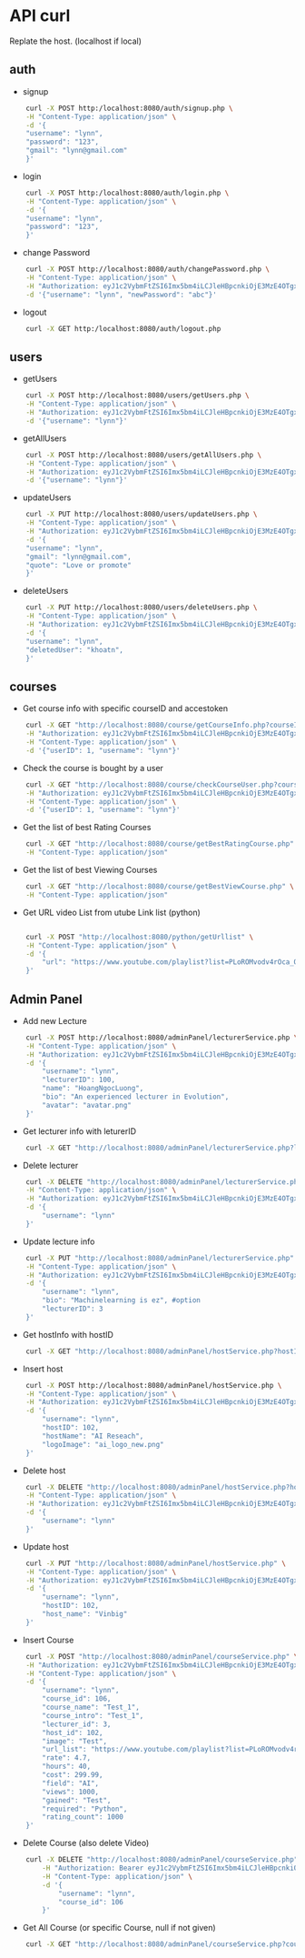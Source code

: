 # API curl

Replate the host. (localhost if local)

## auth
- signup

```bash
    curl -X POST http:/localhost:8080/auth/signup.php \
    -H "Content-Type: application/json" \
    -d '{
    "username": "lynn",
    "password": "123",
    "gmail": "lynn@gmail.com"
    }'
```

- login

```bash
    curl -X POST http:/localhost:8080/auth/login.php \
    -H "Content-Type: application/json" \
    -d '{
    "username": "lynn",
    "password": "123",
    }'
```

- change Password

```bash
    curl -X POST http://localhost:8080/auth/changePassword.php \
    -H "Content-Type: application/json" \
    -H "Authorization: eyJ1c2VybmFtZSI6Imx5bm4iLCJleHBpcnkiOjE3MzE4OTgxNzd9" \
    -d '{"username": "lynn", "newPassword": "abc"}'
```

-  logout

```bash
    curl -X GET http:/localhost:8080/auth/logout.php
```

## users

- getUsers

```bash
    curl -X POST http://localhost:8080/users/getUsers.php \
    -H "Content-Type: application/json" \
    -H "Authorization: eyJ1c2VybmFtZSI6Imx5bm4iLCJleHBpcnkiOjE3MzE4OTgxNzd9" \
    -d '{"username": "lynn"}'
```

- getAllUsers

```bash
    curl -X POST http://localhost:8080/users/getAllUsers.php \
    -H "Content-Type: application/json" \
    -H "Authorization: eyJ1c2VybmFtZSI6Imx5bm4iLCJleHBpcnkiOjE3MzE4OTgxNzd9" \
    -d '{"username": "lynn"}'
```

- updateUsers

```bash
    curl -X PUT http://localhost:8080/users/updateUsers.php \
    -H "Content-Type: application/json" \
    -H "Authorization: eyJ1c2VybmFtZSI6Imx5bm4iLCJleHBpcnkiOjE3MzE4OTgxNzd9" \
    -d '{
    "username": "lynn",
    "gmail": "lynn@gmail.com",
    "quote": "Love or promote"
    }'
```

- deleteUsers

```bash
    curl -X PUT http://localhost:8080/users/deleteUsers.php \
    -H "Content-Type: application/json" \
    -H "Authorization: eyJ1c2VybmFtZSI6Imx5bm4iLCJleHBpcnkiOjE3MzE4OTgxNzd9" \
    -d '{
    "username": "lynn",
    "deletedUser": "khoatn",
    }'
```

## courses
- Get course info with specific courseID and accestoken
```bash
    curl -X GET "http://localhost:8080/course/getCourseInfo.php?courseID=101" \
    -H "Authorization: eyJ1c2VybmFtZSI6Imx5bm4iLCJleHBpcnkiOjE3MzE4OTgxNzd9" \
    -H "Content-Type: application/json" \
    -d '{"userID": 1, "username": "lynn"}'

```

- Check the course is bought by a user
```bash
    curl -X GET "http://localhost:8080/course/checkCourseUser.php?courseID=101" \
    -H "Authorization: eyJ1c2VybmFtZSI6Imx5bm4iLCJleHBpcnkiOjE3MzE4OTgxNzd9" \
    -H "Content-Type: application/json" \
    -d '{"userID": 1, "username": "lynn"}'
```

- Get the list of best Rating Courses
```bash
    curl -X GET "http://localhost:8080/course/getBestRatingCourse.php" \
    -H "Content-Type: application/json"
```

- Get the list of best Viewing Courses
```bash
    curl -X GET "http://localhost:8080/course/getBestViewCourse.php" \
    -H "Content-Type: application/json"
```

- Get URL video List from utube Link list (python)

```bash

    curl -X POST "http://localhost:8080/python/getUrllist" \
    -H "Content-Type: application/json" \
    -d '{
        "url": "https://www.youtube.com/playlist?list=PLoROMvodv4rOca_Ovz1DvdtWuz8BfSWL2"
    }'
```  



## Admin Panel

- Add new Lecture
```bash
    curl -X POST http://localhost:8080/adminPanel/lecturerService.php \
    -H "Content-Type: application/json" \
    -H "Authorization: eyJ1c2VybmFtZSI6Imx5bm4iLCJleHBpcnkiOjE3MzE4OTgxNzd9" \
    -d '{
        "username": "lynn",
        "lecturerID": 100,
        "name": "HoangNgocLuong",
        "bio": "An experienced lecturer in Evolution",
        "avatar": "avatar.png"
    }'
```

- Get lecturer info with leturerID
```bash
    curl -X GET "http://localhost:8080/adminPanel/lecturerService.php?lecturerID=2"
```

- Delete lecturer
```bash
    curl -X DELETE "http://localhost:8080/adminPanel/lecturerService.php?lecturerID=100" \
    -H "Content-Type: application/json" \
    -H "Authorization: eyJ1c2VybmFtZSI6Imx5bm4iLCJleHBpcnkiOjE3MzE4OTgxNzd9" \
    -d '{
        "username": "lynn"
    }'

```

- Update lecture info
```bash
    curl -X PUT "http://localhost:8080/adminPanel/lecturerService.php" \
    -H "Content-Type: application/json" \
    -H "Authorization: eyJ1c2VybmFtZSI6Imx5bm4iLCJleHBpcnkiOjE3MzE4OTgxNzd9" \
    -d '{
        "username": "lynn", 
        "bio": "Machinelearning is ez", #option
        "lecturerID": 3
    }'
```

- Get hostInfo with hostID
```bash
    curl -X GET "http://localhost:8080/adminPanel/hostService.php?hostID=1"
```

- Insert host
```bash
    curl -X POST http://localhost:8080/adminPanel/hostService.php \
    -H "Content-Type: application/json" \
    -H "Authorization: eyJ1c2VybmFtZSI6Imx5bm4iLCJleHBpcnkiOjE3MzE4OTgxNzd9" \
    -d '{
        "username": "lynn",
        "hostID": 102,
        "hostName": "AI Reseach",
        "logoImage": "ai_logo_new.png"
    }'
```

- Delete host
```bash
    curl -X DELETE "http://localhost:8080/adminPanel/hostService.php?hostID=100" \
    -H "Content-Type: application/json" \
    -H "Authorization: eyJ1c2VybmFtZSI6Imx5bm4iLCJleHBpcnkiOjE3MzE4OTgxNzd9" \
    -d '{
        "username": "lynn"
    }'
```

- Update host
```bash
    curl -X PUT "http://localhost:8080/adminPanel/hostService.php" \
    -H "Content-Type: application/json" \
    -H "Authorization: eyJ1c2VybmFtZSI6Imx5bm4iLCJleHBpcnkiOjE3MzE4OTgxNzd9" \
    -d '{
        "username": "lynn",
        "hostID": 102,
        "host_name": "Vinbig"
    }'
```


- Insert Course
```bash
    curl -X POST "http://localhost:8080/adminPanel/courseService.php" \
    -H "Authorization: eyJ1c2VybmFtZSI6Imx5bm4iLCJleHBpcnkiOjE3MzE4OTgxNzd9" \
    -H "Content-Type: application/json" \
    -d '{
        "username": "lynn",
        "course_id": 106,
        "course_name": "Test_1",
        "course_intro": "Test_1",
        "lecturer_id": 3,
        "host_id": 102,
        "image": "Test",
        "url_list": "https://www.youtube.com/playlist?list=PLoROMvodv4rOca_Ovz1DvdtWuz8BfSWL2",
        "rate": 4.7,
        "hours": 40,
        "cost": 299.99,
        "field": "AI",
        "views": 1000,
        "gained": "Test",
        "required": "Python",
        "rating_count": 1000
    }'
```

- Delete Course (also delete Video)
```bash
    curl -X DELETE "http://localhost:8080/adminPanel/courseService.php" \
        -H "Authorization: Bearer eyJ1c2VybmFtZSI6Imx5bm4iLCJleHBpcnkiOjE3MzE4OTgxNzd9" \
        -H "Content-Type: application/json" \
        -d '{
            "username": "lynn",
            "course_id": 106
        }'
```

- Get All Course (or specific Course, null if not given)
```bash
    curl -X GET "http://localhost:8080/adminPanel/courseService.php?courseID=101"
```       

